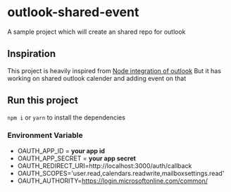 # outlook-shared-event
A sample project which will create an shared repo for outlook

## Inspiration
This project is heavily inspired from [Node integration of outlook](https://docs.microsoft.com/en-us/graph/tutorials/node?context=outlook%2Fcontext&tutorial-step=1)
But it has working on shared outlook calender and adding event on that

## Run this project
`npm i` or `yarn` to install the dependencies

### Environment Variable
- OAUTH_APP_ID = **your app id**
- OAUTH_APP_SECRET = **your app secret**
- OAUTH_REDIRECT_URI=http://localhost:3000/auth/callback
- OAUTH_SCOPES='user.read,calendars.readwrite,mailboxsettings.read'
- OAUTH_AUTHORITY=https://login.microsoftonline.com/common/
